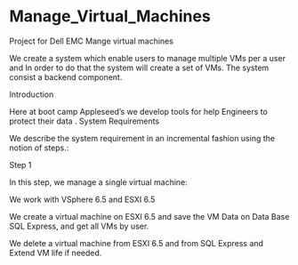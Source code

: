 # Manage_Virtual_Machines
Project for Dell EMC 
                  Mange virtual machines
                  
We create   a  system  which enable users to manage multiple VMs per a user and In order to do that the system will create a set of VMs.
 The system consist a  backend component.

Introduction

Here at boot camp Appleseed’s we develop tools for help Engineers to protect their data .
System Requirements

We describe the system requirement in an incremental fashion using the notion of steps.:

Step 1

In this step, we manage a single virtual machine:

We work with VSphere 6.5 and ESXI 6.5

We create a virtual machine on ESXI 6.5 and save the VM Data on Data Base SQL Express, and get all VMs by user.

We delete a virtual machine from ESXI 6.5 and from SQL Express and Extend VM life if needed.
